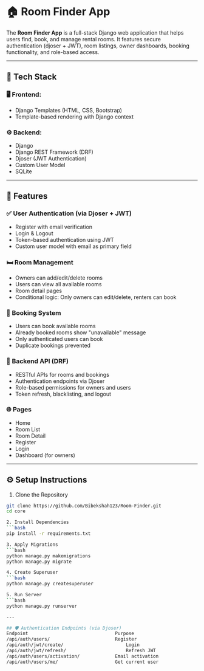 # 🏠 Room Finder App

The **Room Finder App** is a full-stack Django web application that helps users find, book, and manage rental rooms. It features secure authentication (djoser + JWT), room listings, owner dashboards, booking functionality, and role-based access.

---

## 🔧 Tech Stack

### 🖥 Frontend:
- Django Templates (HTML, CSS, Bootstrap)
- Template-based rendering with Django context

### ⚙️ Backend:
- Django
- Django REST Framework (DRF)
- Djoser (JWT Authentication)
- Custom User Model
- SQLite

---

## 🚀 Features

### ✅ User Authentication (via Djoser + JWT)
- Register with email verification
- Login & Logout
- Token-based authentication using JWT
- Custom user model with email as primary field

### 🛏 Room Management
- Owners can add/edit/delete rooms
- Users can view all available rooms
- Room detail pages
- Conditional logic: Only owners can edit/delete, renters can book

### 📅 Booking System
- Users can book available rooms
- Already booked rooms show "unavailable" message
- Only authenticated users can book
- Duplicate bookings prevented

### 🧠 Backend API (DRF)
- RESTful APIs for rooms and bookings
- Authentication endpoints via Djoser
- Role-based permissions for owners and users
- Token refresh, blacklisting, and logout

### 🌐 Pages
- Home
- Room List
- Room Detail
- Register
- Login
- Dashboard (for owners)

---
## ⚙️ Setup Instructions

1. Clone the Repository
```bash
git clone https://github.com/Bibekshah123/Room-Finder.git
cd core

2. Install Dependencies
```bash
pip install -r requirements.txt

3. Apply Migrations
```bash
python manage.py makemigrations
python manage.py migrate

4. Create Superuser
```bash
python manage.py createsuperuser

5. Run Server
```bash
python manage.py runserver

---

## 🛡️ Authentication Endpoints (via Djoser)
Endpoint	                            Purpose
/api/auth/users/	                    Register
/api/auth/jwt/create/	                    Login
/api/auth/jwt/refresh/	                    Refresh JWT
/api/auth/users/activation/	            Email activation
/api/auth/users/me/	                    Get current user





